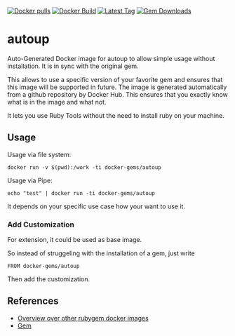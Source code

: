 [![Docker pulls](https://img.shields.io/docker/pulls/rubygem/autoup.svg)](https://hub.docker.com/r/rubygem/autoup/)
[![Docker Build](https://img.shields.io/docker/automated/rubygem/autoup.svg)](https://hub.docker.com/r/rubygem/autoup/)
[![Latest Tag](https://img.shields.io/github/tag/docker-rubygem/autoup.svg)](https://hub.docker.com/r/rubygem/autoup/)
[![Gem Downloads](https://img.shields.io/gem/dt/autoup.svg)](https://rubygems.org/gems/autoup/)
# autoup

Auto-Generated Docker image for autoup to allow simple usage without installation.
It is in sync with the original gem.

This allows to use a specific version of your favorite gem and ensures that this image will be supported in future.
The image is generated automatically from a github repository by Docker Hub.
This ensures that you exactly know what is in the image and what not.

It lets you use Ruby Tools without the need to install ruby on your machine.

## Usage

Usage via file system:

`docker run -v $(pwd):/work -ti docker-gems/autoup`

Usage via Pipe:

`echo "test" | docker run -ti docker-gems/autoup`

It depends on your specific use case how your want to use it.

### Add Customization

For extension, it could be used as base image.

So instead of struggeling with the installation of a gem, just write

`FROM docker-gems/autoup`

Then add the customization.

## References

 - [Overview over other rubygem docker images](https://github.com/thinkbot/docker-rubygem)
 - [Gem](https://rubygems.org/gems/autoup/)
